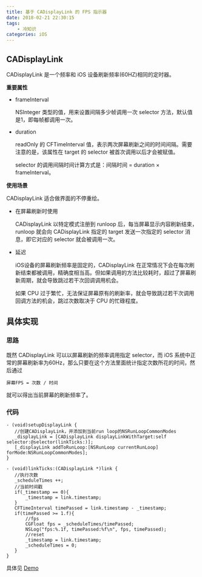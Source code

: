```yaml
---
title: 基于 CADisplayLink 的 FPS 指示器
date: 2018-02-21 22:30:15
tags:
    - 冷知识
categories: iOS
---
```


## CADisplayLink

CADisplayLink 是一个频率和 iOS 设备刷新频率(60HZ)相同的定时器。

<!--more-->

**重要属性**

- frameInterval

  NSInteger 类型的值，用来设置间隔多少帧调用一次 selector 方法，默认值是1，即每帧都调用一次。


- duration

  readOnly 的 CFTimeInterval 值，表示两次屏幕刷新之间的时间间隔。需要注意的是，该属性在 target 的 selector 被首次调用以后才会被赋值。

  selector 的调用间隔时间计算方式是：间隔时间 = duration × frameInterval。

**使用场景**

CADisplayLink 适合做界面的不停重绘。

- 在屏幕刷新时使用

  CADisplayLink 以特定模式注册到 runloop 后，每当屏幕显示内容刷新结束，runloop 就会向 CADisplayLink 指定的 target 发送一次指定的 selector 消息，即它对应的 selector 就会被调用一次。

- 延迟

  iOS设备的屏幕刷新频率是固定的，CADisplayLink 在正常情况下会在每次刷新结束都被调用，精确度相当高。但如果调用的方法比较耗时，超过了屏幕刷新周期，就会导致跳过若干次回调调用机会。

  如果 CPU 过于繁忙，无法保证屏幕原有的刷新率，就会导致跳过若干次调用回调方法的机会，跳过次数取决于 CPU 的忙碌程度。

## 具体实现

### 思路

既然 CADisplayLink 可以以屏幕刷新的频率调用指定 selector，而 iOS 系统中正常的屏幕刷新率为60Hz，那么只要在这个方法里面统计指定次数所花的时间，然后通过

```
屏幕FPS = 次数 / 时间
```
就可以得出当前屏幕的刷新频率了。

### 代码

```objc
- (void)setupDisplayLink {
   //创建CADisplayLink，并添加到当前run loop的NSRunLoopCommonModes
   _displayLink = [CADisplayLink displayLinkWithTarget:self selector:@selector(linkTicks:)];
   [_displayLink addToRunLoop:[NSRunLoop currentRunLoop] forMode:NSRunLoopCommonModes];
}

- (void)linkTicks:(CADisplayLink *)link {
   //执行次数
   _scheduleTimes ++;
   //当前时间戳
   if(_timestamp == 0){
       _timestamp = link.timestamp;
   }
   CFTimeInterval timePassed = link.timestamp - _timestamp;
   if(timePassed >= 1.f){
       //fps
       CGFloat fps = _scheduleTimes/timePassed;
       NSLog("fps:%.1f, timePassed:%f\n", fps, timePassed);
       //reset
       _timestamp = link.timestamp;
       _scheduleTimes = 0;
   }
}
```

具体见 [Demo](https://github.com/zeinber/ZBFPSLabel_Demo)
